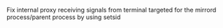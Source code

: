 Fix internal proxy receiving signals from terminal targeted for the mirrord process/parent process by using setsid